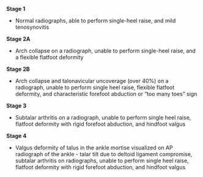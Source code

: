**Stage 1**

- Normal radiographs, able to perform single-heel raise, and mild tenosynovitis

**Stage 2A**

- Arch collapse on a radiograph, unable to perform single-heel raise, and a flexible flatfoot deformity

**Stage 2B**

- Arch collapse and talonavicular uncoverage (over 40%) on a radiograph, unable to perform single heel raise, flexible flatfoot deformity, and characteristic forefoot abduction or “too many toes” sign

**Stage 3**

- Subtalar arthritis on a radiograph, unable to perform single heel raise, flatfoot deformity with rigid forefoot abduction, and hindfoot valgus

**Stage 4**

- Valgus deformity of talus in the ankle mortise visualized on AP radiograph of the ankle - talar tilt due to deltoid ligament compromise, subtalar arthritis on radiographs, unable to perform single heel raise, flatfoot deformity with rigid forefoot abduction, and hindfoot valgus